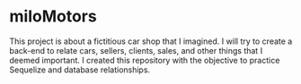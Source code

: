 # miloMotors
This project is about a fictitious car shop that I imagined. I will try to create a back-end to relate cars, sellers, clients, sales, and other things that I deemed important. I created this repository with the objective to practice Sequelize and database relationships.
